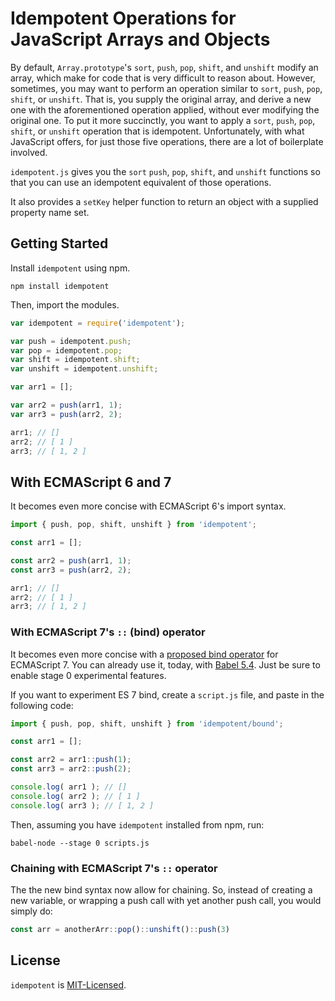 # Idempotent Operations for JavaScript Arrays and Objects

By default, `Array.prototype`'s `sort`, `push`, `pop`, `shift`, and `unshift` modify an array, which make for code that is very difficult to reason about. However, sometimes, you may want to perform an operation similar to `sort`, `push`, `pop`, `shift`, or `unshift`. That is, you supply the original array, and derive a new one with the aforementioned operation applied, without ever modifying the original one. To put it more succinctly, you want to apply a `sort`, `push`, `pop`, `shift`, or `unshift` operation that is idempotent. Unfortunately, with what JavaScript offers, for just those five operations, there are a lot of boilerplate involved.

`idempotent.js` gives you the `sort` `push`, `pop`, `shift`, and `unshift` functions so that you can use an idempotent equivalent of those operations.

It also provides a `setKey` helper function to return an object with a supplied property name set.

## Getting Started

Install `idempotent` using npm.

```shell
npm install idempotent
```

Then, import the modules.

```javascript
var idempotent = require('idempotent');

var push = idempotent.push;
var pop = idempotent.pop;
var shift = idempotent.shift;
var unshift = idempotent.unshift;

var arr1 = [];

var arr2 = push(arr1, 1);
var arr3 = push(arr2, 2);

arr1; // []
arr2; // [ 1 ]
arr3; // [ 1, 2 ]
```

## With ECMAScript 6 and 7

It becomes even more concise with ECMAScript 6's import syntax.

```javascript
import { push, pop, shift, unshift } from 'idempotent';

const arr1 = [];

const arr2 = push(arr1, 1);
const arr3 = push(arr2, 2);

arr1; // []
arr2; // [ 1 ]
arr3; // [ 1, 2 ]
```

### With ECMAScript 7's `::` (bind) operator

It becomes even more concise with a [proposed bind operator](https://github.com/zenparsing/es-function-bind) for ECMAScript 7. You can already use it, today, with [Babel 5.4](http://babeljs.io/blog/2015/05/14/function-bind/). Just be sure to enable stage 0 experimental features.

If you want to experiment ES 7 bind, create a `script.js` file, and paste in the following code:

```javascript
import { push, pop, shift, unshift } from 'idempotent/bound';

const arr1 = [];

const arr2 = arr1::push(1);
const arr3 = arr2::push(2);

console.log( arr1 ); // []
console.log( arr2 ); // [ 1 ]
console.log( arr3 ); // [ 1, 2 ]
```

Then, assuming you have `idempotent` installed from npm, run:

```
babel-node --stage 0 scripts.js
```

### Chaining with ECMAScript 7's `::` operator

The the new bind syntax now allow for chaining. So, instead of creating a new variable, or wrapping a push call with yet another push call, you would simply do:

```javascript
const arr = anotherArr::pop()::unshift()::push(3)
```

## License

`idempotent` is [MIT-Licensed](https://github.com/shovon/idempotent.js/blob/master/LICENSE).